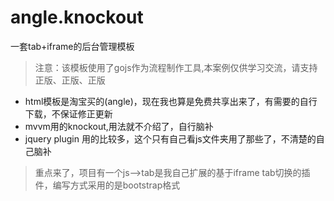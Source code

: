 # angle.knockout
一套tab+iframe的后台管理模板
>注意：该模板使用了gojs作为流程制作工具,本案例仅供学习交流，请支持正版、正版、正版
* html模板是淘宝买的(angle)，现在我也算是免费共享出来了，有需要的自行下载，不保证修正更新
* mvvm用的knockout,用法就不介绍了，自行脑补
* jquery plugin 用的比较多，这个只有自己看js文件夹用了那些了，不清楚的自己脑补
>重点来了，项目有一个js-->tab是我自己扩展的基于iframe tab切换的插件，编写方式采用的是bootstrap格式

